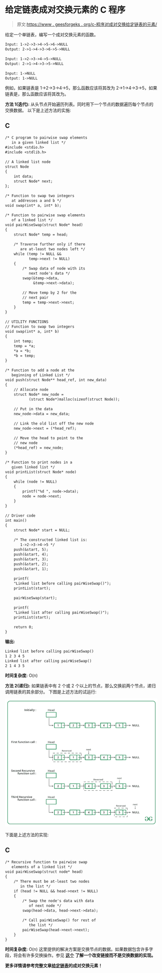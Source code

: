 # 给定链表成对交换元素的 C 程序

> 原文:[https://www . geesforgeks . org/c-程序对成对交换给定链表的元素/](https://www.geeksforgeeks.org/c-program-for-pairwise-swapping-elements-of-a-given-linked-list/)

给定一个单链表，编写一个成对交换元素的函数。

```
Input: 1->2->3->4->5->6->NULL 
Output: 2->1->4->3->6->5->NULL

Input: 1->2->3->4->5->NULL 
Output: 2->1->4->3->5->NULL

Input: 1->NULL 
Output: 1->NULL

```

例如，如果链表是 1->2->3->4->5，那么函数应该将其改为 2->1->4->3->5，如果链表是，那么函数应该将其改为。

**方法 1(迭代):**
从头节点开始遍历列表。同时用下一个节点的数据遍历每个节点的交换数据。
以下是上述方法的实施:

## C

```
/* C program to pairwise swap elements 
   in a given linked list */
#include <stdio.h>
#include <stdlib.h>

// A linked list node 
struct Node 
{
    int data;
    struct Node* next;
};

/* Function to swap two integers 
   at addresses a and b */
void swap(int* a, int* b);

/* Function to pairwise swap elements 
   of a linked list */
void pairWiseSwap(struct Node* head)
{
    struct Node* temp = head;

    /* Traverse further only if there 
       are at-least two nodes left */
    while (temp != NULL && 
           temp->next != NULL) 
    {
        /* Swap data of node with its 
           next node's data */
        swap(&temp->data, 
             &temp->next->data);

        // Move temp by 2 for the 
        // next pair 
        temp = temp->next->next;
    }
}

// UTILITY FUNCTIONS 
// Function to swap two integers 
void swap(int* a, int* b)
{
    int temp;
    temp = *a;
    *a = *b;
    *b = temp;
}

/* Function to add a node at the 
   beginning of Linked List */
void push(struct Node** head_ref, int new_data)
{
    // Allocate node 
    struct Node* new_node = 
           (struct Node*)malloc(sizeof(struct Node));

    // Put in the data 
    new_node->data = new_data;

    // Link the old list off the new node 
    new_node->next = (*head_ref);

    // Move the head to point to the 
    // new node 
    (*head_ref) = new_node;
}

/* Function to print nodes in a 
   given linked list */
void printList(struct Node* node)
{
    while (node != NULL) 
    {
        printf("%d ", node->data);
        node = node->next;
    }
}

// Driver code
int main()
{
    struct Node* start = NULL;

    /* The constructed linked list is: 
       1->2->3->4->5 */
    push(&start, 5);
    push(&start, 4);
    push(&start, 3);
    push(&start, 2);
    push(&start, 1);

    printf(
    "Linked list before calling pairWiseSwap()");
    printList(start);

    pairWiseSwap(start);

    printf(
    "Linked list after calling pairWiseSwap()");
    printList(start);

    return 0;
}
```

**输出:**

```
Linked list before calling pairWiseSwap()
1 2 3 4 5 
Linked list after calling pairWiseSwap()
2 1 4 3 5 
```

**时间复杂度:** O(n)

**方法 2(递归):**
如果链表中有 2 个或 2 个以上的节点，那么交换前两个节点，递归调用链表的其余部分。
下图是上述方法的试运行:

![](img/e3cbac4a3d5b049aef5c57a1d325a8e3.png)

下面是上述方法的实现:

## C

```
/* Recursive function to pairwise swap 
   elements of a linked list */
void pairWiseSwap(struct node* head)
{
    /* There must be at-least two nodes 
       in the list */
    if (head != NULL && head->next != NULL) 
    {
        /* Swap the node's data with data 
           of next node */
        swap(head->data, head->next->data);

        /* Call pairWiseSwap() for rest of 
           the list */
        pairWiseSwap(head->next->next);
    }
}
```

**时间复杂度:** O(n)
这里提供的解决方案是交换节点的数据。如果数据包含许多字段，将会有许多交换操作。参见 [**这个**](https://www.geeksforgeeks.org/pairwise-swap-elements-of-a-given-linked-list-by-changing-links/) **了解一个改变链接而不是交换数据的实现。**

**更多详情请参考完整文章[给定链表](https://www.geeksforgeeks.org/pairwise-swap-elements-of-a-given-linked-list/)的成对交换元素！**